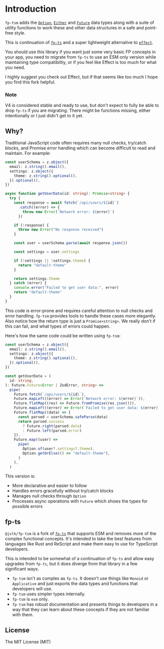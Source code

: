 # Introduction

`fp-tsm` adds the [`Option`](data-types/option), [`Either`](data-types/either)
and [`Future`](/data-types/future) data types along with a suite of utility
functions to work these and other data structures in a safe and point-free
style.

This is continuation of [`fp-ts`](https://gcanti.github.io/fp-ts/) and a super
lightweight alternative to [`effect`](https://gcanti.github.io/fp-ts/).

You should use this library if you want just some very basic FP concepts in your
app, you need to migrate from `fp-ts` to use an ESM only version while
maintaining type compatibiltiy, or if you feel like Effect is too much for what
you need.

I highly suggest you check out Effect, but if that seems like too much I hope
you find this fork helpful.

### Note

V4 is considered stable and ready to use, but don't expect to fully be able to
drop `fp-ts` if you are migrating. There might be functions missing, either
intentionally or I just didn't get to it yet.

## Why?

Traditional JavaScript code often requires many null checks, try/catch blocks,
and Promise error handling which can become difficult to read and maintain. For
example:

```typescript
const userSchema = z.object({
  email: z.string().email(),
  settings: z.object({
    theme: z.string().optional(),
  }).optional(),
})

async function getUserData(id: string): Promise<string> {
  try {
    const response = await fetch(`/api/users/${id}`)
      .catch((error) => {
        throw new Error(`Network error: ${error}`)
      })

    if (!response) {
      throw new Error("No response received")
    }

    const user = userSchema.parse(await response.json())

    const settings = user.settings

    if (!settings || !settings.theme) {
      return "default-theme"
    }

    return settings.theme
  } catch (error) {
    console.error("Failed to get user data:", error)
    return "default-theme"
  }
}
```

This code is error-prone and requires careful attention to null checks and error
handling. `fp-tsm` provides tools to handle these cases more elegantly. Also
notice how the return type is just a `Promise<string>`. We really don't if this
can fail, and what types of errors could happen.

Here's how the same code could be written using `fp-tsm`:

```typescript
const userSchema = z.object({
  email: z.string().email(),
  settings: z.object({
    theme: z.string().optional(),
  }).optional(),
})

const getUserData = (
  id: string,
): Future.Future<Error | ZodError, string> =>
  pipe(
    Future.fetch(`/api/users/${id}`),
    Future.mapLeft((error) => Error(`Network error: ${error}`)),
    Future.flatMap((res) => Future.fromPromise(res.json())),
    Future.mapLeft((error) => Error(`Failed to get user data: ${error}`)),
    Future.flatMap((data) => {
      const parsed = userSchema.safeParse(data)
      return parsed.success
        ? Future.right(parsed.data)
        : Future.left(parsed.error)
    }),
    Future.map((user) =>
      pipe(
        Option.of(user?.settings?.theme),
        Option.getOrElse(() => "default-theme"),
      )
    ),
  )
```

This version is:

- More declarative and easier to follow
- Handles errors gracefully without try/catch blocks
- Manages null checks through `Option`
- Processes async operations with `Future` which shows the types for possible
  errors

## fp-ts

`@jvlk/fp-tsm` is a fork of [`fp-ts`](https://gcanti.github.io/fp-ts/) that
supports ESM and removes more of the complex functional concepts. It's intended
to take the best features from languages like Rust and ReScript and make them
easy to use for TypeScript developers.

This is intended to be somewhat of a continuation of `fp-ts` and allow easy
upgrades from `fp-ts`, but it does diverge from that library in a few
significant ways.

- `fp-tsm` isn't as complex as `fp-ts`. It doesn't use things like `Monoid` or
  `Applicative` and just exports the data types and functions that developers
  will use.
- `fp-tsm` uses simpler types internally.
- `fp-tsm` is `esm` only.
- `fp-tsm` has robust documentation and presents things to developers in a way
  that they can learn about these concepts if they are not familiar with them.

## License

The MIT License (MIT)
